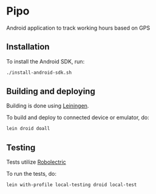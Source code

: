 # Pipo

Android application to track working hours based on GPS

## Installation

To install the Android SDK, run:

```bash
./install-android-sdk.sh
```

## Building and deploying

Building is done using [Leiningen](http://leiningen.org/).

To build and deploy to connected device or emulator, do:

```bash
lein droid doall
```

## Testing

Tests utilize [Robolectric](http://robolectric.org/)

To run the tests, do:

```bash
lein with-profile local-testing droid local-test
```
